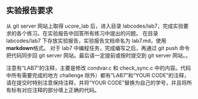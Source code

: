 ## 实验报告要求

从 git server 网站上取得 ucore_lab 后，进入目录 labcodes/lab7，完成实验要求的各个练习。在实验报告中回答所有练习中提出的问题。
在目录 labcodes/lab7 下存放实验报告，实验报告文档命名为 lab7.md，使用**markdown**格式。
对于 lab7 中编程任务，完成编写之后，再通过 git push 命令把代码同步回 git server 网站。最后请一定提前或按时提交到 git server 网站。。

注意有“LAB7”的注释，主要是修改 condvar.c 和 check_sync.c 中的内容。代码中所有需要完成的地方 challenge 除外）都有“LAB7”和“YOUR
CODE”的注释，请在提交时特别注意保持注释，并将“YOUR
CODE”替换为自己的学号，并且将所有标有对应注释的部分填上正确的代码。

